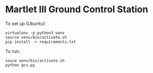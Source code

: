 # Martlet III Ground Control Station

To set up (Ubuntu):
```
virtualenv -p python3 venv
source venv/bin/activate.sh
pip install -r requirements.txt
```

To run:
```
souce venv/bin/activate.sh
python gcs.py
```
